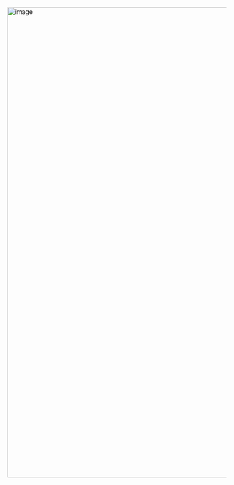 <img width="1920" height="1080" alt="image" src="https://github.com/user-attachments/assets/3ac797c3-575d-453e-a1fa-6bfd26aeac6c" />
